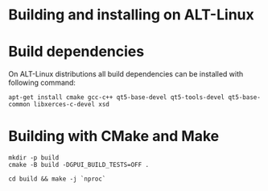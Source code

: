 # Building and installing on ALT-Linux

# Build dependencies

On ALT-Linux distributions all build dependencies can be installed with following command:

```
apt-get install cmake gcc-c++ qt5-base-devel qt5-tools-devel qt5-base-common libxerces-c-devel xsd
```

# Building with CMake and Make

```
mkdir -p build
cmake -B build -DGPUI_BUILD_TESTS=OFF .

cd build && make -j `nproc`
```

